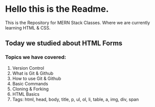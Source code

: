 # Hello this is the Readme.
This is the Repository for MERN Stack Classes. Where we are currently learning HTML & CSS.


## Today we studied about HTML Forms

### Topics we have covered:
1. Version Control
2. What is Git & Github
3. How to use Git & Github
4. Basic Commands
5. Cloning & Forking
6. HTML Basics
7. Tags: html, head, body, title, p, ul, ol, li, table, a, img, div, span